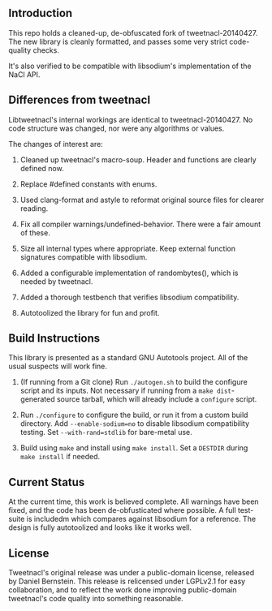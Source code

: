 ## Introduction ##

This repo holds a cleaned-up, de-obfuscated fork of tweetnacl-20140427. The
new library is cleanly formatted, and passes some very strict code-quality
checks.

It's also verified to be compatible with libsodium's implementation
of the NaCl API.

## Differences from tweetnacl ##

Libtweetnacl's internal workings are identical to tweetnacl-20140427.
No code structure was changed, nor were any algorithms or values.

The changes of interest are:

1. Cleaned up tweetnacl's macro-soup. Header and functions are clearly defined
   now.

2. Replace #defined constants with enums.

3. Used clang-format and astyle to reformat original source files
   for clearer reading.

4. Fix all compiler warnings/undefined-behavior. There were a fair amount
   of these.

5. Size all internal types where appropriate. Keep external function signatures
   compatible with libsodium.

6. Added a configurable implementation of randombytes(), which
   is needed by tweetnacl.

7. Added a thorough testbench that verifies libsodium compatibility.

8. Autotoolized the library for fun and profit.

## Build Instructions ##

This library is presented as a standard GNU Autotools project. All of the usual suspects will work fine.

1. (If running from a Git clone) Run `./autogen.sh` to build the configure script
   and its inputs. Not necessary if running from a `make dist`-generated source
   tarball, which will already include a `configure` script.

2. Run `./configure` to configure the build, or run it from a custom build
   directory. Add `--enable-sodium=no` to disable libsodium compatibility
   testing. Set `--with-rand=stdlib` for bare-metal use.

3. Build using `make` and install using `make install`. Set a `DESTDIR` during `make install` if needed.

## Current Status ##

At the current time, this work is believed complete. All warnings have been
fixed, and the code has been de-obfusticated where possible. A full test-suite
is includedm which compares against libsodium for a reference. The design is
fully autotoolized and looks like it works well.

## License ##

Tweetnacl's original release was under a public-domain license, released by
Daniel Bernstein. This release is relicensed under LGPLv2.1 for easy collaboration, and to reflect the work done improving public-domain tweetnacl's
code quality into something reasonable.

